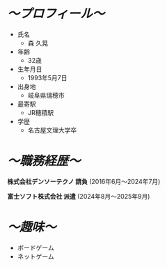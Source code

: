 # ***～プロフィール～***
- 氏名 
    - 森 久晃
- 年齢
    - 32歳
- 生年月日
    - 1993年5月7日  
- 出身地
    - 岐阜県瑞穂市
- 最寄駅
    - JR穂積駅
- 学歴
    - 名古屋文理大学卒

# ***～職務経歴～***
**株式会社デンソーテクノ 請負** (2016年6月～2024年7月)

**富士ソフト株式会社 派遣** (2024年8月～2025年9月)

# ***～趣味～***
- ボードゲーム
- ネットゲーム

